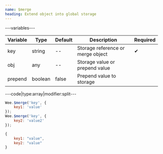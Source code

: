 ```yaml
---
name: $merge
heading: Extend object into global storage
---
```


---variables---

| Variable | Type | Default | Description | Required |
| -- | -- | -- | -- | -- |
| key | string | -- | Storage reference or merge object | ✔ |
| obj | any | -- | Storage value or prepend value ||
| prepend | boolean | false | Prepend value to storage ||

---code|type:array|modifier:split---

```javascript
Wee.$merge('key', {
	key1: 'value'
});
Wee.$merge('key', {
	key2: 'value2'
});
```

```javascript
{
	key1: "value",
	key2: "value"
}
```